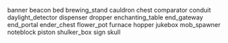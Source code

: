 banner
beacon
bed
brewing_stand
cauldron
chest
comparator
conduit
daylight_detector
dispenser
dropper
enchanting_table
end_gateway
end_portal
ender_chest
flower_pot
furnace
hopper
jukebox
mob_spawner
noteblock
piston
shulker_box
sign
skull

